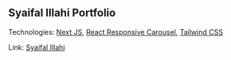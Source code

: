 ## Syaifal Illahi Portfolio

Technologies: [Next JS](https://nextjs.org/), [React Responsive Carousel](https://www.npmjs.com/package/react-responsive-carousel), [Tailwind CSS](https://tailwindcss.com/)

Link: [Syaifal Illahi](https://syaifal-illahi.vercel.app)
